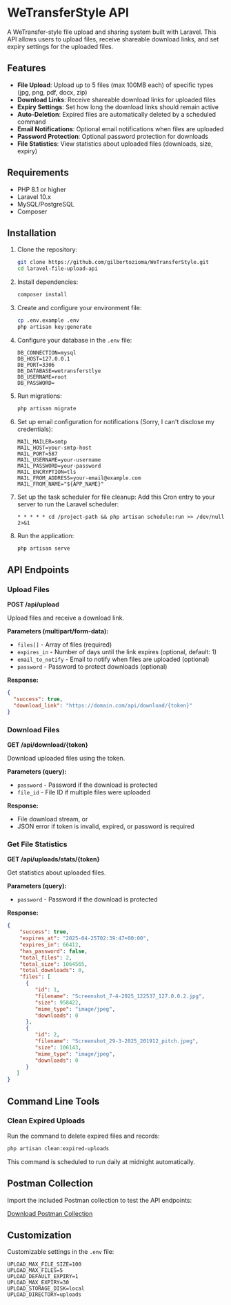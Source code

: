 # WeTransferStyle API

A WeTransfer-style file upload and sharing system built with Laravel. This API allows users to upload files, receive shareable download links, and set expiry settings for the uploaded files.

## Features

- **File Upload**: Upload up to 5 files (max 100MB each) of specific types (jpg, png, pdf, docx, zip)
- **Download Links**: Receive shareable download links for uploaded files
- **Expiry Settings**: Set how long the download links should remain active
- **Auto-Deletion**: Expired files are automatically deleted by a scheduled command
- **Email Notifications**: Optional email notifications when files are uploaded
- **Password Protection**: Optional password protection for downloads
- **File Statistics**: View statistics about uploaded files (downloads, size, expiry)

## Requirements

- PHP 8.1 or higher
- Laravel 10.x
- MySQL/PostgreSQL
- Composer

## Installation

1. Clone the repository:
   ```bash
   git clone https://github.com/gilbertozioma/WeTransferStyle.git
   cd laravel-file-upload-api
   ```

2. Install dependencies:
   ```bash
   composer install
   ```

3. Create and configure your environment file:
   ```bash
   cp .env.example .env
   php artisan key:generate
   ```

4. Configure your database in the `.env` file:
   ```
   DB_CONNECTION=mysql
   DB_HOST=127.0.0.1
   DB_PORT=3306
   DB_DATABASE=wetransferstlye
   DB_USERNAME=root
   DB_PASSWORD=
   ```

5. Run migrations:
   ```bash
   php artisan migrate
   ```

6. Set up email configuration for notifications (Sorry, I can't disclose my credentials):
   ```
   MAIL_MAILER=smtp
   MAIL_HOST=your-smtp-host
   MAIL_PORT=587
   MAIL_USERNAME=your-username
   MAIL_PASSWORD=your-password
   MAIL_ENCRYPTION=tls
   MAIL_FROM_ADDRESS=your-email@example.com
   MAIL_FROM_NAME="${APP_NAME}"
   ```

7. Set up the task scheduler for file cleanup:
   Add this Cron entry to your server to run the Laravel scheduler:
   ```
   * * * * * cd /project-path && php artisan schedule:run >> /dev/null 2>&1
   ```

8. Run the application:
   ```bash
   php artisan serve
   ```

## API Endpoints

### Upload Files

**POST /api/upload**

Upload files and receive a download link.

**Parameters (multipart/form-data):**
- `files[]` - Array of files (required)
- `expires_in` - Number of days until the link expires (optional, default: 1)
- `email_to_notify` - Email to notify when files are uploaded (optional)
- `password` - Password to protect downloads (optional)

**Response:**
```json
{
  "success": true,
  "download_link": "https://domain.com/api/download/{token}"
}
```

### Download Files

**GET /api/download/{token}**

Download uploaded files using the token.

**Parameters (query):**
- `password` - Password if the download is protected
- `file_id` - File ID if multiple files were uploaded

**Response:**
- File download stream, or
- JSON error if token is invalid, expired, or password is required

### Get File Statistics

**GET /api/uploads/stats/{token}**

Get statistics about uploaded files.

**Parameters (query):**
- `password` - Password if the download is protected

**Response:**
```json
{
    "success": true,
    "expires_at": "2025-04-25T02:39:47+00:00",
    "expires_in": 66412,
    "has_password": false,
    "total_files": 2,
    "total_size": 1064565,
    "total_downloads": 0,
    "files": [
      {
         "id": 1,
         "filename": "Screenshot_7-4-2025_122537_127.0.0.2.jpg",
         "size": 958422,
         "mime_type": "image/jpeg",
         "downloads": 0
      },
      {
         "id": 2,
         "filename": "Screenshot_29-3-2025_201912_pitch.jpeg",
         "size": 106143,
         "mime_type": "image/jpeg",
         "downloads": 0
      }
   ]
}
```

## Command Line Tools

### Clean Expired Uploads

Run the command to delete expired files and records:
```bash
php artisan clean:expired-uploads
```

This command is scheduled to run daily at midnight automatically.

## Postman Collection

Import the included Postman collection to test the API endpoints:

[Download Postman Collection](./public/postman_collection/wetransferstyle.json)

## Customization

Customizable settings in the `.env` file:

```
UPLOAD_MAX_FILE_SIZE=100
UPLOAD_MAX_FILES=5
UPLOAD_DEFAULT_EXPIRY=1
UPLOAD_MAX_EXPIRY=30
UPLOAD_STORAGE_DISK=local
UPLOAD_DIRECTORY=uploads
```